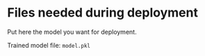 # Files needed during deployment
Put here the model you want for deployment.

Trained model file: `model.pkl`